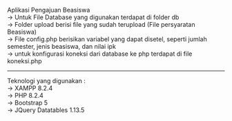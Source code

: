 Aplikasi Pengajuan Beasiswa <br>
-> Untuk File Database yang digunakan terdapat di folder db <br>
-> Folder upload berisi file yang sudah terupload (File persyaratan Beasiswa) <br>
-> File config.php berisikan variabel yang dapat disetel, seperti jumlah semester, jenis beasiswa, dan nilai ipk <br>
-> untuk konfigurasi koneksi dari database ke php terdapat di file koneksi.php <br>
<hr>

Teknologi yang digunakan : <br>
-> XAMPP 8.2.4 <br>
-> PHP 8.2.4 <br>
-> Bootstrap 5 <br>
-> JQuery Datatables 1.13.5 <br>
